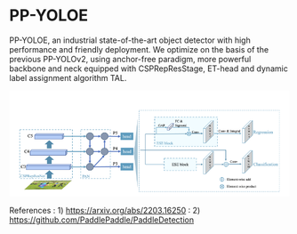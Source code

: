 
# PP-YOLOE

PP-YOLOE, an industrial
state-of-the-art object detector with high performance and
friendly deployment. We optimize on the basis of the previous PP-YOLOv2, using anchor-free paradigm, more powerful backbone and neck equipped with CSPRepResStage,
ET-head and dynamic label assignment algorithm TAL.

![YOLOE](https://github.com/Gaurav14cs17/YOLOE/blob/main/images/yoloe.png)



References : 1) https://arxiv.org/abs/2203.16250
           : 2) https://github.com/PaddlePaddle/PaddleDetection


